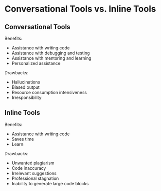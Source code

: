 # Conversational Tools vs. Inline Tools

## Conversational Tools

Benefits:
- Assistance with writing code
- Assistance with debugging and testing
- Assistance with mentoring and learning
- Personalized assistance

Drawbacks:
- Hallucinations
- Biased output
- Resource consumption intensiveness
- Irresponsibility

## Inline Tools
Benefits:
- Assistance with writing code
- Saves time
- Learn

Drawbacks:
- Unwanted plagiarism
- Code inaccuracy
- Irrelevant suggestions
- Professional stagnation
- Inability to generate large code blocks